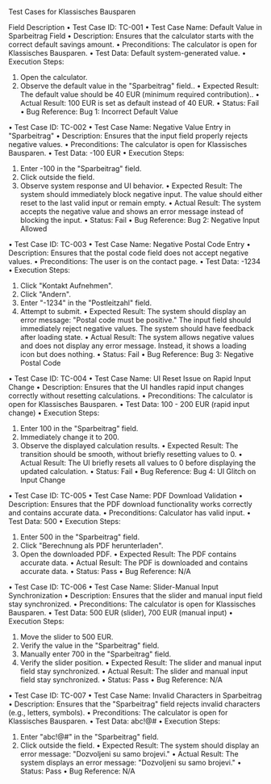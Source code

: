 Test Cases for Klassisches Bausparen

Field	Description
• Test Case ID: TC-001
• Test Case Name:	Default Value in Sparbeitrag Field
• Description: Ensures that the calculator starts with the correct default savings amount.
• Preconditions: The calculator is open for Klassisches Bausparen.
• Test Data: Default system-generated value.
• Execution Steps:	
  1. Open the calculator.
  2. Observe the default value in the "Sparbeitrag" field..
• Expected Result: The default value should be 40 EUR (minimum required contribution)..
• Actual Result: 100 EUR is set as default instead of 40 EUR.
• Status:	Fail
• Bug Reference: Bug 1: Incorrect Default Value

• Test Case ID: TC-002
• Test Case Name:	Negative Value Entry in "Sparbeitrag"
• Description: Ensures that the input field properly rejects negative values.
• Preconditions: The calculator is open for Klassisches Bausparen.
• Test Data: -100 EUR
• Execution Steps:
  1. Enter -100 in the "Sparbeitrag" field.
  2. Click outside the field.
  3. Observe system response and UI behavior.
• Expected Result: The system should immediately block negative input. The value should either reset to the last valid input or remain empty.
• Actual Result: The system accepts the negative value and shows an error message instead of blocking the input.
• Status: Fail
• Bug Reference: Bug 2: Negative Input Allowed

• Test Case ID: TC-003
• Test Case Name: Negative Postal Code Entry
• Description: Ensures that the postal code field does not accept negative values.
• Preconditions: The user is on the contact page.
• Test Data: -1234
• Execution Steps:
  1. Click "Kontakt Aufnehmen".
  2. Click "Andern".
  3. Enter "-1234" in the "Postleitzahl" field.
  4. Attempt to submit.
• Expected Result: The system should display an error message: "Postal code must be positive." The input field should immediately reject negative values. The system should have feedback after loading state.
• Actual Result: The system allows negative values and does not display any error message. Instead, it shows a loading icon but does nothing.
• Status: Fail
• Bug Reference:	Bug 3: Negative Postal Code

• Test Case ID: TC-004
• Test Case Name: UI Reset Issue on Rapid Input Change
• Description: Ensures that the UI handles rapid input changes correctly without resetting calculations.
• Preconditions: The calculator is open for Klassisches Bausparen.
• Test Data: 100 - 200 EUR (rapid input change)
• Execution Steps: 
  1. Enter 100 in the "Sparbeitrag" field.
  2. Immediately change it to 200.
  3. Observe the displayed calculation results.
• Expected Result: The transition should be smooth, without briefly resetting values to 0.
• Actual Result: The UI briefly resets all values to 0 before displaying the updated calculation.
• Status: Fail
• Bug Reference:	Bug 4: UI Glitch on Input Change

• Test Case ID: TC-005
• Test Case Name: PDF Download Validation
• Description: Ensures that the PDF download functionality works correctly and contains accurate data.
• Preconditions: Calculator has valid input.
• Test Data: 500
• Execution Steps:
  1. Enter 500 in the "Sparbeitrag" field.
  2. Click "Berechnung als PDF herunterladen".
  3. Open the downloaded PDF.
• Expected Result: The PDF contains accurate data.
• Actual Result: The PDF is downloaded and contains accurate data.
• Status: Pass
• Bug Reference: N/A

• Test Case ID: TC-006
• Test Case Name: Slider-Manual Input Synchronization
• Description: Ensures that the slider and manual input field stay synchronized.
• Preconditions: The calculator is open for Klassisches Bausparen.
• Test Data: 500 EUR (slider), 700 EUR (manual input)
• Execution Steps:
  1. Move the slider to 500 EUR.
  2. Verify the value in the "Sparbeitrag" field.
  3. Manually enter 700 in the "Sparbeitrag" field.
  4. Verify the slider position.
• Expected Result: The slider and manual input field stay synchronized.
• Actual Result: The slider and manual input field stay synchronized.
• Status: Pass
• Bug Reference: N/A

• Test Case ID: TC-007
• Test Case Name: Invalid Characters in Sparbeitrag
• Description: Ensures that the "Sparbeitrag" field rejects invalid characters (e.g., letters, symbols).
• Preconditions: The calculator is open for Klassisches Bausparen.
• Test Data: abc!@#
• Execution Steps:
  1. Enter "abc!@#" in the "Sparbeitrag" field.
  2. Click outside the field.
• Expected Result: The system should display an error message: "Dozvoljeni su samo brojevi."
• Actual Result: The system displays an error message: "Dozvoljeni su samo brojevi."
• Status: Pass
• Bug Reference: N/A

